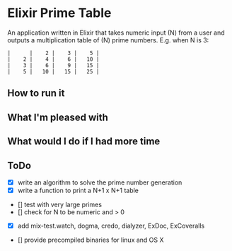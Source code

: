 # Elixir Prime Table

An application written in Elixir that takes numeric input (N) from a user and outputs a multiplication table of (N) prime numbers. E.g. when N is 3:

    |      |    2 |    3 |    5 |
    |    2 |    4 |    6 |   10 |
    |    3 |    6 |    9 |   15 |
    |    5 |   10 |   15 |   25 |

## How to run it

## What I'm pleased with

## What would I do if I had more time

## ToDo

- [x] write an algorithm to solve the prime number generation
- [x] write a function to print a N+1 x N+1 table
- [] test with very large primes
- [] check for N to be numeric and > 0
- [x] add mix-test.watch, dogma, credo, dialyzer, ExDoc, ExCoveralls
- [] provide precompiled binaries for linux and OS X
